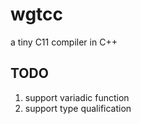 # wgtcc
a tiny C11 compiler in C++

## TODO
1. support variadic function
2. support type qualification
